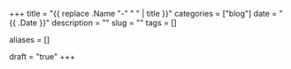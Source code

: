+++
title = "{{ replace .Name "-" " " | title }}"
categories = ["blog"]
date = "{{ .Date }}"
description = ""
slug = ""
tags = []

aliases = []

draft = "true"
+++

